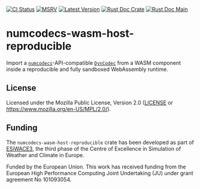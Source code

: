 [![CI Status]][workflow] [![MSRV]][repo] [![Latest Version]][crates.io] [![Rust Doc Crate]][docs.rs] [![Rust Doc Main]][docs]

[CI Status]: https://img.shields.io/github/actions/workflow/status/juntyr/numcodecs-rs/ci.yml?branch=main
[workflow]: https://github.com/juntyr/numcodecs-rs/actions/workflows/ci.yml?query=branch%3Amain

[MSRV]: https://img.shields.io/badge/MSRV-1.86.0-blue
[repo]: https://github.com/juntyr/numcodecs-rs

[Latest Version]: https://img.shields.io/crates/v/numcodecs-wasm-host-reproducible
[crates.io]: https://crates.io/crates/numcodecs-wasm-host-reproducible

[Rust Doc Crate]: https://img.shields.io/docsrs/numcodecs-wasm-host-reproducible
[docs.rs]: https://docs.rs/numcodecs-wasm-host-reproducible/

[Rust Doc Main]: https://img.shields.io/badge/docs-main-blue
[docs]: https://juntyr.github.io/numcodecs-rs/numcodecs_wasm_host_reproducible

# numcodecs-wasm-host-reproducible

Import a [`numcodecs`]-API-compatible [`DynCodec`] from a WASM component inside a reproducible and fully sandboxed WebAssembly runtime.

[`numcodecs`]: https://docs.rs/numcodecs/0.2/numcodecs/
[`DynCodec`]: https://docs.rs/numcodecs/latest/numcodecs/trait.DynCodec.html

## License

Licensed under the Mozilla Public License, Version 2.0 ([LICENSE](LICENSE) or https://www.mozilla.org/en-US/MPL/2.0/).

## Funding

The `numcodecs-wasm-host-reproducible` crate has been developed as part of [ESiWACE3](https://www.esiwace.eu), the third phase of the Centre of Excellence in Simulation of Weather and Climate in Europe.

Funded by the European Union. This work has received funding from the European High Performance Computing Joint Undertaking (JU) under grant agreement No 101093054.
